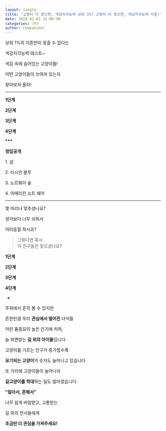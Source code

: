 ```yaml
---
layout: single
title: "고양이 다 찾으면, 색감지각능력 상위 1%! 고양이 다 찾으면, 색감지각능력 지존!"
date: 2018-01-01 12:00:00
categories: 기타
author: Companimal
---
```


상위 1%의 지존만이 맞출 수 있다는

색감지각능력 테스트~

색감 속에 숨어있는 고양이들!

어떤 고양이들이 쓰여져 있는지

찾아보자 올라!

---

**1단계**

**2단계**

**3단계**

**4단계**

**\*\*\***

**정답공개**

1\. 샴

2\. 러시안 블루

3\. 노르웨이 숲

4\. 아메리칸 쇼트 헤어

---

몇 마리나 맞추셨나요?

생각보다 너무 쉬워서

어리둥절 하시죠?

> 그렇다면 혹시  
>  이 친구들은 찾으셨나요?

**1단계**

**2단계**

**3단계**

**4단계**

-

주위에서 흔히 볼 수 있지만

흔한만큼 우리 **관심에서 멀어진** 녀석들

어린 품종묘의 높은 인기에 치여,

늘 외면받는 **길 위의 아이들**입니다.

고양이를 기르는 인구가 증가할수록

**유기되는 고양이**의 숫자도 늘어나고 있습니다

또 거리에 고양이들이 늘어나자

**길고양이를 학대**하는 일도 많아졌습니다.

**"많아서, 흔해서"**

너무 쉽게 버림받고, 고통받는

길 위의 천사들에게

**조금만 더 관심을 가져주세요!**
